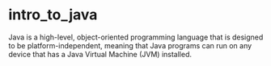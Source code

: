 # intro_to_java

Java is a high-level, object-oriented programming language that is designed to be platform-independent, meaning that Java programs can run on any device that has a Java Virtual Machine (JVM) installed.

